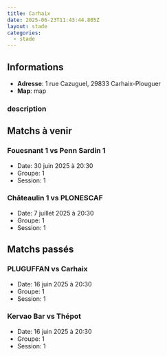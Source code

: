 ```yaml
---
title: Carhaix
date: 2025-06-23T11:43:44.805Z
layout: stade
categories:
  - stade
---
```




## Informations
- **Adresse**: 1 rue Cazuguel, 29833 Carhaix-Plouguer
- **Map**: map
### description 
## Matchs à venir

### Fouesnant 1 vs Penn Sardin 1
- Date: 30 juin 2025 à 20:30
- Groupe: 1
- Session: 1


### Châteaulin 1 vs PLONESCAF
- Date: 7 juillet 2025 à 20:30
- Groupe: 1
- Session: 1


## Matchs passés

### PLUGUFFAN vs Carhaix
- Date: 16 juin 2025 à 20:30
- Groupe: 1
- Session: 1


### Kervao Bar vs Thépot
- Date: 16 juin 2025 à 20:30
- Groupe: 1
- Session: 1

